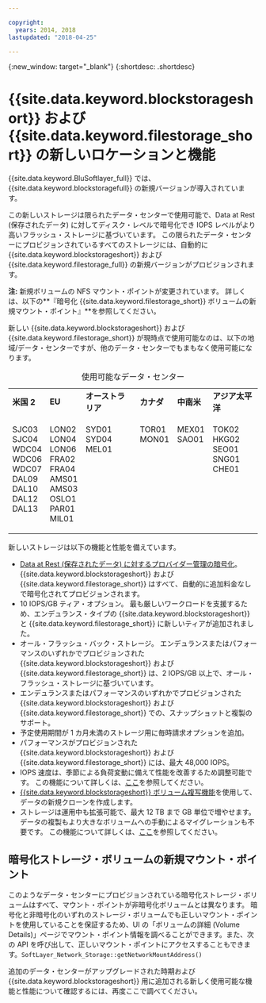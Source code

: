 ```yaml
---

copyright:
  years: 2014, 2018
lastupdated: "2018-04-25"

---
```

{:new_window: target="_blank"}
{:shortdesc: .shortdesc}

# {{site.data.keyword.blockstorageshort}} および {{site.data.keyword.filestorage_short}} の新しいロケーションと機能

{{site.data.keyword.BluSoftlayer_full}} では、{{site.data.keyword.blockstoragefull}} の新規バージョンが導入されています。 

この新しいストレージは限られたデータ・センターで使用可能で、Data at Rest (保存されたデータ) に対してディスク・レベルで暗号化でき IOPS レベルがより高いフラッシュ・ストレージに基づいています。  この限られたデータ・センターにプロビジョンされているすべてのストレージには、自動的に {{site.data.keyword.blockstorageshort}} および {{site.data.keyword.filestorage_full}} の新規バージョンがプロビジョンされます。

**注:** 新規ボリュームの NFS マウント・ポイントが変更されています。 詳しくは、以下の**『暗号化 {{site.data.keyword.filestorage_short}} ボリュームの新規マウント・ポイント』**を参照してください。

新しい {{site.data.keyword.blockstorageshort}} および {{site.data.keyword.filestorage_short}} が現時点で使用可能なのは、以下の地域/データ・センターですが、他のデータ・センターでもまもなく使用可能になります。
<table style="width:100%;">
	<caption>使用可能なデータ・センター</caption>
	<tbody>
		<tr>
			<td><strong>米国 2</strong></td>
			<td><strong>EU</strong></td>
			<td><strong>オーストラリア</strong></td>
			<td><strong>カナダ</strong></td>
			<td><strong>中南米</strong></td>
			<td><strong>アジア太平洋</strong></td>
		</tr>
		<tr>
			<td>
				<p>SJC03<br />
				SJC04<br />
				WDC04<br />
				WDC06<br />
				WDC07<br />
				DAL09<br />
				DAL10<br />
				DAL12<br />
				DAL13<br /><br /></p>
			</td>
			<td>
				<p>LON02<br />
				LON04<br />
				LON06<br />
				FRA02<br />
				FRA04<br />
				AMS01<br />
				AMS03<br />
				OSLO1<br />
				PAR01<br />
				MIL01</p>
			</td>
			<td>
				<p>SYD01<br />
				SYD04<br />
				MEL01<br /><br /><br /><br /><br /><br /><br /><br /></p>
			</td>
			<td>
				<p>TOR01<br />
				MON01<br /><br /><br /><br /><br /><br /><br /><br /><br /></p>
			</td>
			<td>
				<p>MEX01<br />SAO01<br /><br /><br /><br /><br /><br /><br /><br /><br /></p>
			</td>
						<td>
				<p>TOK02<br />
				HKG02<br />
			        SEO01<br />
				SNG01<br />
				CHE01<br /><br /><br /><br /><br /><br /></p>
			</td>
			</tr>
	</tbody>
</table>


新しいストレージは以下の機能と性能を備えています。

- [Data at Rest (保存されたデータ) に対するプロバイダー管理の暗号化](block-file-storage-encryption-rest.html)。 {{site.data.keyword.blockstorageshort}} および {{site.data.keyword.filestorage_short}} はすべて、自動的に追加料金なしで暗号化されてプロビジョンされます。
- 10 IOPS/GB ティア・オプション。 最も厳しいワークロードを支援するため、エンデュランス・タイプの {{site.data.keyword.blockstorageshort}} と {{site.data.keyword.filestorage_short}} に新しいティアが追加されました。
- オール・フラッシュ・バック・ストレージ。 エンデュランスまたはパフォーマンスのいずれかでプロビジョンされた {{site.data.keyword.blockstorageshort}} および {{site.data.keyword.filestorage_short}} は、2 IOPS/GB 以上で、オール・フラッシュ・ストレージに基づいています。
- エンデュランスまたはパフォーマンスのいずれかでプロビジョンされた {{site.data.keyword.blockstorageshort}} および {{site.data.keyword.filestorage_short}} での、スナップショットと複製のサポート。
- 予定使用期間が 1 カ月未満のストレージ用に毎時請求オプションを追加。 
- パフォーマンスがプロビジョンされた {{site.data.keyword.blockstorageshort}} および {{site.data.keyword.filestorage_short}} には、最大 48,000 IOPS。
- IOPS 速度は、季節による負荷変動に備えて性能を改善するため調整可能です。 この機能について詳しくは、[ここ](adjustable-iops.html)を参照してください。
- [{{site.data.keyword.blockstorageshort}} ボリューム複写機能](how-to-create-duplicate-volume.html)を使用して、データの新規クローンを作成します。
- ストレージは運用中も拡張可能で、最大 12 TB まで GB 単位で増やせます。データの複製もより大きなボリュームへの手動によるマイグレーションも不要です。 この機能について詳しくは、[ここ](expandable_block_storage.html)を参照してください。

## 暗号化ストレージ・ボリュームの新規マウント・ポイント

このようなデータ・センターにプロビジョンされている暗号化ストレージ・ボリュームはすべて、マウント・ポイントが非暗号化ボリュームとは異なります。 暗号化と非暗号化のいずれのストレージ・ボリュームでも正しいマウント・ポイントを使用していることを保証するため、UI の「ボリュームの詳細 (Volume Details)」ページでマウント・ポイント情報を調べることができます。また、次の API を呼び出して、正しいマウント・ポイントにアクセスすることもできます。`SoftLayer_Network_Storage::getNetworkMountAddress()`

追加のデータ・センターがアップグレードされた時期および {{site.data.keyword.blockstorageshort}} 用に追加される新しく使用可能な機能と性能について確認するには、再度ここで調べてください。
